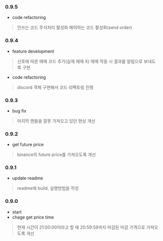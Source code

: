 ### 0.9.5

- code refactoring
> 안쓰는 코드 주석처리
> 활성화 해야하는 코드 활성화(send order)

### 0.9.4

- feature development
> 신호에 따른 매매 코드 추가(실제 매매 X)
> 매매 작동 시 결과를 알림으로 보내도록 구현

- code refactoring
> discord 객체 구현해서 코드 리팩토링 진행

### 0.9.3

- bug fix
> 마지막 캔들을 잘못 가져오고 있던 현상 개선

### 0.9.2

- get future price
> binance의 future price를 가져오도록 개선

### 0.9.1

- update readme
> readme에 build, 실행방법을 작성

### 0.9.0

- start
- chage get price time
> 현재 시간이 21:00:00이라고 할 때 20:59:59까지 마감된 마감 가격으로 가져오도록 개선